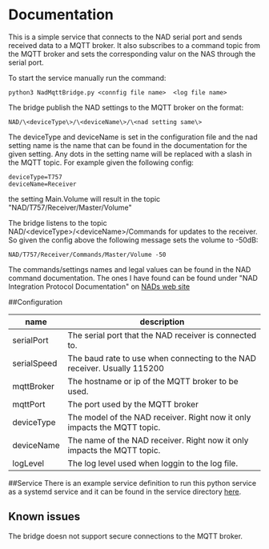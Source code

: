 # Documentation
This is a simple service that connects to the NAD serial port and sends received data to a MQTT broker.
It also subscribes to a command topic from the MQTT broker and sets the corresponding valur on the NAS through the serial port.

To start the service manually run the command:

    python3 NadMqttBridge.py <connfig file name>  <log file name>

The bridge publish the NAD settings to the MQTT broker on the format:

    NAD/\<deviceType\>/\<deviceName\>/\<nad setting same\>
    
The deviceType and deviceName is set in the configuration file and the nad setting name is the name that can be found in the documentation for the given setting. Any dots in the setting name will be replaced with a slash in the MQTT topic.
For example given the following config:
    
    deviceType=T757
    deviceName=Receiver

the setting Main.Volume will result in the topic "NAD/T757/Receiver/Master/Volume"

The bridge listens to the topic
    NAD/\<deviceType\>/\<deviceName\>/Commands
for updates to the receiver. So given the config above the following message sets the volume to -50dB:

    NAD/T757/Receiver/Commands/Master/Volume -50


The commands/settings names and legal values can be found in the NAD command documentation. The ones I have found can be found under "NAD Integration Protocol Documentation" on [NADs web site](https://nadelectronics.com/software/)

##Configuration

| name           | description                                                              |
|----------------|--------------------------------------------------------------------------|
| serialPort     | The serial port that the NAD receiver is connected to.                   |
| serialSpeed    | The baud rate to use when connecting to the NAD receiver. Usually 115200 |
| mqttBroker     | The hostname or ip of the MQTT broker to be used.                        |
| mqttPort       | The port used by the MQTT broker                                         |
| deviceType     | The model of the NAD receiver. Right now it only impacts the MQTT topic. |
| deviceName     | The name of the NAD receiver. Right now it only impacts the MQTT topic.  |
| logLevel       | The log level used when loggin to the log file.                          |

##Service
There is an example service definition to run this python service as a systemd service and it can be found in the service directory [here](service/nadMqttBridge.service).

## Known issues
The bridge doesn not support secure connections to the MQTT broker.